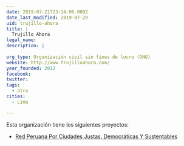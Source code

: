 ```yaml
---
date: 2019-07-21T23:14:06.000Z
date_last_modified: 2019-07-29
uid: trujillo-ahora
title: |
  Trujillo Ahora
legal_name: 
description: |
  
org_type: Organización civil sin fines de lucro (ONG)
website: http://www.trujilloahora.com/
year_founded: 2012
facebook: 
twitter: 
tags:
  - otro
cities: 
  - Lima

---
```


Esta organización tiene los siguientes proyectos:

- [Red Peruana Por Ciudades Justas, Democráticas Y Sustentables](/proyectos/red-peruana-por-ciudades-justas-democraticas-y-sustentables)
